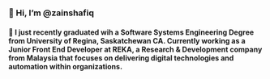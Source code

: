 ### 👋 Hi, I’m @zainshafiq

#### 🌱 I just recently graduated wih a Software Systems Engineering Degree from University of Regina, Saskatchewan CA. Currently working as a Junior Front End Developer at REKA, a Research & Development company from Malaysia that focuses on delivering digital technologies and automation within organizations.




<!---
zainshafiq/zainshafiq is a ✨ special ✨ repository because its `README.md` (this file) appears on your GitHub profile.
You can click the Preview link to take a look at your changes.
--->
